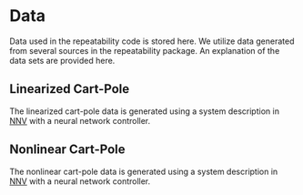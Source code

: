 # Data

Data used in the repeatability code is stored here. We utilize data generated from several sources in the repeatability package. An explanation of the data sets are provided here.

## Linearized Cart-Pole

The linearized cart-pole data is generated using a system description in
[NNV](https://github.com/verivital/nnv) with a neural network controller.

## Nonlinear Cart-Pole

The nonlinear cart-pole data is generated using a system description in
[NNV](https://github.com/verivital/nnv) with a neural network controller.

